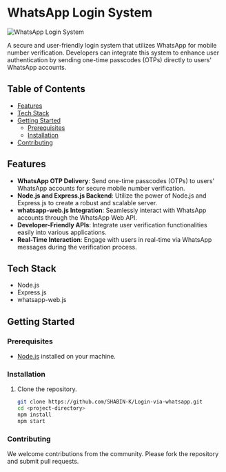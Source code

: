 # WhatsApp Login System

![WhatsApp Login System](https://github.com/SHABIN-K/Login-via-whatsapp/assets/73272797/30b63448-52a2-4e5a-9bab-d68d621ec9a2)

A secure and user-friendly login system that utilizes WhatsApp for mobile number verification. Developers can integrate this system to enhance user authentication by sending one-time passcodes (OTPs) directly to users' WhatsApp accounts.

## Table of Contents

- [Features](#features)
- [Tech Stack](#tech-stack)
- [Getting Started](#getting-started)
  - [Prerequisites](#prerequisites)
  - [Installation](#installation)
- [Contributing](#contributing)

## Features

- **WhatsApp OTP Delivery**: Send one-time passcodes (OTPs) to users' WhatsApp accounts for secure mobile number verification.
- **Node.js and Express.js Backend**: Utilize the power of Node.js and Express.js to create a robust and scalable server.
- **whatsapp-web.js Integration**: Seamlessly interact with WhatsApp accounts through the WhatsApp Web API.
- **Developer-Friendly APIs**: Integrate user verification functionalities easily into various applications.
- **Real-Time Interaction**: Engage with users in real-time via WhatsApp messages during the verification process.

## Tech Stack

- Node.js
- Express.js
- whatsapp-web.js

## Getting Started

### Prerequisites

- [Node.js](https://nodejs.org/) installed on your machine.

### Installation

1. Clone the repository.

   ```bash
   git clone https://github.com/SHABIN-K/Login-via-whatsapp.git
   cd <project-directory>
   npm install
   npm start
   
### Contributing
   We welcome contributions from the community. Please fork the repository and submit pull requests.

